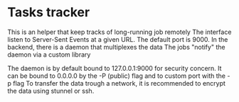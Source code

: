 # Tasks tracker

This is an helper that keep tracks of long-running job remotely
The interface listen to Server-Sent Events at a given URL. The default port is 9000.
In the backend, there is a daemon that multiplexes the data
The jobs "notify" the daemon via a custom library

The daemon is by default bound to 127.0.0.1:9000 for security concern.
It can be bound to 0.0.0.0 by the -P (public) flag and to custom port with the -p flag
To transfer the data trough a network, it is recommended to encrypt the data using stunnel or ssh.
